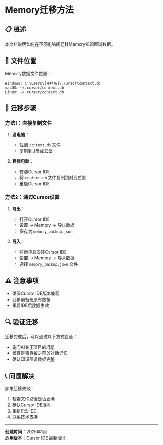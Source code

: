 # Memory迁移方法

## 📋 **概述**
本文档说明如何在不同电脑间迁移Memory知识图谱数据。

## 📁 **文件位置**
Memory数据文件位置：
```
Windows: C:\Users\[用户名]\.cursor\context.db
macOS: ~/.cursor/context.db
Linux: ~/.cursor/context.db
```

## 🔄 **迁移步骤**

### **方法1：直接复制文件**
1. **源电脑**：
   - 找到 `context.db` 文件
   - 复制到U盘或云盘

2. **目标电脑**：
   - 安装Cursor IDE
   - 将 `context.db` 文件复制到对应位置
   - 重启Cursor IDE

### **方法2：通过Cursor设置**
1. **导出**：
   - 打开Cursor IDE
   - 设置 → Memory → 导出数据
   - 保存为 `memory_backup.json`

2. **导入**：
   - 在新电脑安装Cursor IDE
   - 设置 → Memory → 导入数据
   - 选择 `memory_backup.json` 文件

## ⚠️ **注意事项**
- 确保Cursor IDE版本兼容
- 迁移前备份原有数据
- 重启IDE后数据生效

## 🔍 **验证迁移**
迁移完成后，可以通过以下方式验证：
- 询问AI关于项目的问题
- 检查是否保留之前的对话记忆
- 确认知识图谱数据完整

## 📞 **问题解决**
如果迁移失败：
1. 检查文件路径是否正确
2. 确认Cursor IDE版本
3. 重新启动IDE
4. 联系技术支持

---
**创建时间**：2025年1月  
**适用版本**：Cursor IDE 最新版本
